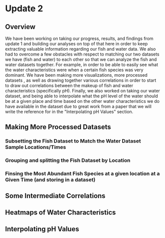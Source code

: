 # Update 2

## Overview

We have been working on taking our progress, results, and findings from update 1 and building our analyses on top of that here in order to keep extracting
valuable information regarding our fish and water data. We also had to overcome a few obstacles with respect to matching our two datasets we have (fish and water)
to each other so that we can analyze the fish and water datasets together. For example, in order to be able to easily see what the water characteristics were when a
certain fish species was very dominant. We have been making more visualizations, more processed datasets , as well as drawing together various correlations in order to start to draw out correlations between the makeup of fish and water characteristics (specifically pH). Finally, we also worked on taking our water dataset, and being able to interpolate what the pH level of the water should be at a given place and time based on the other water characteristics we do have available in the dataset due to great work from a paper that we will write the reference for in the "Interpolating pH Values" section.

## Making More Processed Datasets

### Subsetting the Fish Dataset to Match the Water Dataset Sample Locations/Times

### Grouping and splitting the Fish Dataset by Location

### Finsing the Most Abundant Fish Species at a given location at a Given Time (and storing in a dataset)

## Some Intermediate Correlations

## Heatmaps of Water Characteristics

## Interpolating pH Values
